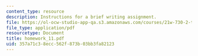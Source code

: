 ```yaml
---
content_type: resource
description: Instructions for a brief writing assignment.
file: https://ol-ocw-studio-app-qa.s3.amazonaws.com/courses/21w-730-2-the-creative-spark-fall-2004/357a71c38ecc562f873b03bb3fa82123_homework_11.pdf
file_type: application/pdf
resourcetype: Document
title: homework_11.pdf
uid: 357a71c3-8ecc-562f-873b-03bb3fa82123
---
```

